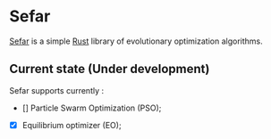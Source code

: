 # Sefar 

[Sefar](https://github.com/SaadDAHMANI/sefar) is a simple [Rust](https://github.com/rust-lang/rust) library of evolutionary optimization algorithms.

## Current state (Under development)

 Sefar supports currently : 

- [] Particle Swarm Optimization (PSO);   
- [X] Equilibrium optimizer (EO);

